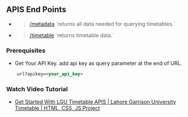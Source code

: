 ## APIS End Points

- > [/metadata](##Me) \`returns all data needed for querying timetables.\` 
- > [/timetable](##Or) \`returns timetable data.\`

### Prerequisites

- Get Your API Key. add api key as query parameter at the end of URL. 
```html
    url?apikey=<your_api_key>
```
### Watch Video Tutorial

- [Get Started With LGU Timetable APIS | Lahore Garrison University Timetable | HTML, CSS, JS Project](https://www.youtube.com/watch?v=PVZn0EBwSG4)
